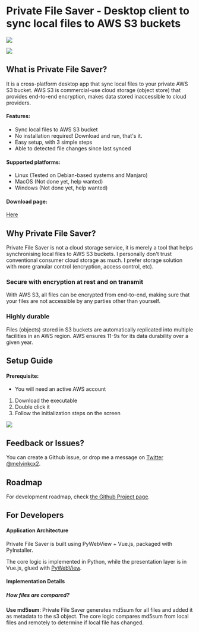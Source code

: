 # Private File Saver - Desktop client to sync local files to AWS S3 buckets
![](https://github.com/melvinkcx/private-file-saver/workflows/tests/badge.svg)

![](https://i.postimg.cc/KzjY5gsr/cover.png)

## What is Private File Saver?

It is a cross-platform desktop app that sync local files to your private AWS S3 bucket. 
AWS S3 is commercial-use cloud storage (object store) that provides end-to-end encryption, makes data stored inaccessible to 
cloud providers.

#### Features:
- Sync local files to AWS S3 bucket
- No installation required! Download and run, that's it. 
- Easy setup, with 3 simple steps
- Able to detected file changes since last synced

#### Supported platforms:
- Linux (Tested on Debian-based systems and Manjaro)
- MacOS (Not done yet, help wanted)
- Windows (Not done yet, help wanted)

#### Download page:

[Here](https://github.com/melvinkcx/private-file-saver/releases)

## Why Private File Saver?
Private File Saver is not a cloud storage service, it is merely a tool that helps synchronising local files to AWS S3 buckets. 
I personally don't trust conventional consumer cloud storage as much. 
I prefer storage solution with more granular control (encryption, access control, etc). 

### Secure with encryption at rest and on transmit
With AWS S3, all files can be encrypted from end-to-end, making sure that your files are not accessible by any parties other than yourself.
   
### Highly durable
Files (objects) stored in S3 buckets are automatically replicated into multiple facilities in an AWS region. AWS ensures 11-9s for its data durability over a given year.


## Setup Guide

#### Prerequisite:
- You will need an active AWS account

1. Download the executable 
2. Double click it
3. Follow the initialization steps on the screen
 
![](https://i.postimg.cc/0y51m147/instructions.png)


## Feedback or Issues?

You can create a Github issue, or drop me a message on [Twitter @melvinkcx2](https://twitter.com/melvinkcx2).


## Roadmap

For development roadmap, check [the Github Project page](https://github.com/melvinkcx/private-file-saver/projects).

## For Developers

#### Application Architecture

Private File Saver is built using PyWebView + Vue.js, packaged with PyInstaller. 

The core logic is implemented in Python, while the presentation layer is in Vue.js, glued with [PyWebView](https://pywebview.flowrl.com/). 

#### Implementation Details

##### How files are compared?

**Use md5sum**: Private File Saver generates md5sum for all files and added it as metadata to the s3 object. The core logic compares md5sum from local files and remotely to determine if local file has changed.


